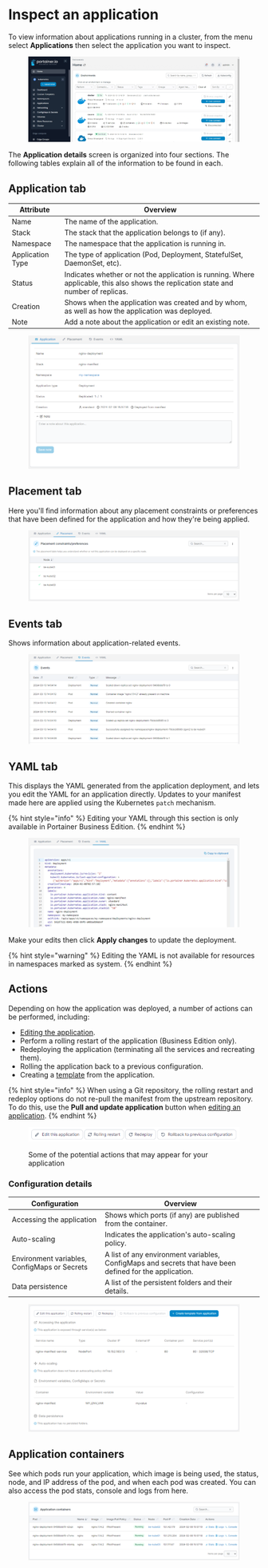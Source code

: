# Inspect an application

To view information about applications running in a cluster, from the menu select **Applications** then select the application you want to inspect.

<figure><img src="../../../.gitbook/assets/2.20-kubernetes-applications-inspect.gif" alt=""><figcaption></figcaption></figure>

The **Application details** screen is organized into four sections. The following tables explain all of the information to be found in each.

## Application tab

| Attribute        | Overview                                                                                                                             |
| ---------------- | ------------------------------------------------------------------------------------------------------------------------------------ |
| Name             | The name of the application.                                                                                                         |
| Stack            | The stack that the application belongs to (if any).                                                                                  |
| Namespace        | The namespace that the application is running in.                                                                                    |
| Application Type | The type of application (Pod, Deployment, StatefulSet, DaemonSet, etc).                                                              |
| Status           | Indicates whether or not the application is running. Where applicable, this also shows the replication state and number of replicas. |
| Creation         | Shows when the application was created and by whom, as well as how the application was deployed.                                     |
| Note             | Add a note about the application or edit an existing note.                                                                           |

<figure><img src="../../../.gitbook/assets/2.20-kubernetes-applications-inspect-application.png" alt=""><figcaption></figcaption></figure>

## Placement tab

Here you'll find information about any placement constraints or preferences that have been defined for the application and how they're being applied.

<figure><img src="../../../.gitbook/assets/2.20-kubernetes-applications-inspect-placement.png" alt=""><figcaption></figcaption></figure>

## Events tab

Shows information about application-related events.

<figure><img src="../../../.gitbook/assets/2.20-kubernetes-applications-inspect-events.png" alt=""><figcaption></figcaption></figure>

## YAML tab

This displays the YAML generated from the application deployment, and lets you edit the YAML for an application directly. Updates to your manifest made here are applied using the Kubernetes `patch` mechanism.&#x20;

{% hint style="info" %}
Editing your YAML through this section is only available in Portainer Business Edition.
{% endhint %}

<figure><img src="../../../.gitbook/assets/2.20-kubernetes-applications-inspect-yaml.png" alt=""><figcaption></figcaption></figure>

Make your edits then click **Apply changes** to update the deployment.

{% hint style="warning" %}
Editing the YAML is not available for resources in namespaces marked as system.
{% endhint %}

## Actions

Depending on how the application was deployed, a number of actions can be performed, including:

* [Editing the application](edit.md).
* Perform a rolling restart of the application (Business Edition only).
* Redeploying the application (terminating all the services and recreating them).
* Rolling the application back to a previous configuration.
* Creating a [template](../templates/) from the application.

{% hint style="info" %}
When using a Git repository, the rolling restart and redeploy options do not re-pull the manifest from the upstream repository. To do this, use the **Pull and update application** button when [editing an application](edit.md#method-1-redeploy-from-git).
{% endhint %}

<figure><img src="../../../.gitbook/assets/2.17-k8s-applications-inspect-actions.png" alt=""><figcaption><p>Some of the potential actions that may appear for your application</p></figcaption></figure>

### Configuration details

| Configuration                                | Overview                                                                                                |
| -------------------------------------------- | ------------------------------------------------------------------------------------------------------- |
| Accessing the application                    | Shows which ports (if any) are published from the container.                                            |
| Auto-scaling                                 | Indicates the application's auto-scaling policy.                                                        |
| Environment variables, ConfigMaps or Secrets | A list of any environment variables, ConfigMaps and secrets that have been defined for the application. |
| Data persistence                             | A list of the persistent folders and their details.                                                     |

<figure><img src="../../../.gitbook/assets/2.20-kubernetes-applications-inspect-configdetails.png" alt=""><figcaption></figcaption></figure>

## Application containers

See which pods run your application, which image is being used, the status, node, and IP address of the pod, and when each pod was created. You can also access the pod stats, console and logs from here.

<figure><img src="../../../.gitbook/assets/2.20-kubernetes-applications-inspect-appcontainers.png" alt=""><figcaption></figcaption></figure>
